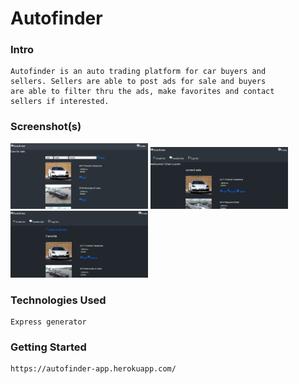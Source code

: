 # Autofinder

### Intro

    Autofinder is an auto trading platform for car buyers and
    sellers. Sellers are able to post ads for sale and buyers 
    are able to filter thru the ads, make favorites and contact
    sellers if interested.


### Screenshot(s)

<img src="public/images/Screenshot main.jpg" width="220">
<img src="public/images/Screenshot profile.jpg" width="220">
<img src="public/images/Screenshot fav.jpg" width="220">

### Technologies Used

    Express generator

### Getting Started
    
    https://autofinder-app.herokuapp.com/
